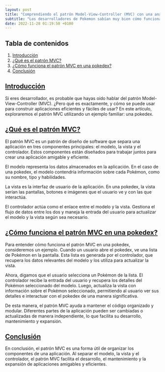 ```yaml
---
layout: post
title: "Comprendiendo el patrón Model-View-Controller (MVC) con una analogía de Pokedex"
subtitle: "Los desarrolladores de Pokemon sabían muy bien cómo funciona el patrón MVC Modelo Vista Controlador."
date: 2022-11-28 01:19:50 +0100
---
```


## Tabla de contenidos

1. [Introducción](#introducción)
2. [¿Qué es el patrón MVC?](#qué-es-el-patrón-mvc)
3. [¿Cómo funciona el patrón MVC en una pokedex?](#cómo-funciona-el-patrón-mvc-en-una-pokedex)
4. [Conclusión](#conclusión)

## [Introducción][index]

Si eres desarrollador, es probable que hayas oído hablar del patrón Model-View-Controller (MVC). ¿Pero qué es exactamente, y cómo se puede usar para construir aplicaciones eficientes y fáciles de usar? En este artículo, exploraremos el patrón MVC utilizando un ejemplo familiar: una pokedex.

## [¿Qué es el patrón MVC?][index]

El patrón MVC es un patrón de diseño de software que separa una aplicación en tres componentes principales: el modelo, la vista y el controlador. Estos componentes están diseñados para trabajar juntos para crear una aplicación amigable y eficiente.

El modelo representa los datos almacenados en la aplicación. En el caso de una pokedex, el modelo contendría información sobre cada Pokémon, como su nombre, tipo y habilidades.

La vista es la interfaz de usuario de la aplicación. En una pokedex, la vista serían las pantallas, botones e imágenes que el usuario ve y con las que interactúa.

El controlador actúa como el enlace entre el modelo y la vista. Gestiona el flujo de datos entre los dos y maneja la entrada del usuario para actualizar el modelo y la vista según sea necesario.

## [¿Cómo funciona el patrón MVC en una pokedex?][index]

Para entender cómo funciona el patrón MVC en una pokedex, consideremos un ejemplo. Cuando un usuario abre el pokedex, ve una lista de Pokémon en la pantalla. Esta lista es generada por el controlador, que recupera los datos relevantes del modelo y los utiliza para actualizar la vista.

Ahora, digamos que el usuario selecciona un Pokémon de la lista. El controlador recibe la entrada del usuario y recupera los detalles del Pokémon seleccionado del modelo. Luego, actualiza la vista con información sobre el Pokémon seleccionado, permitiendo al usuario ver sus detalles e interactuar con el pokedex de una manera significativa.

De esta manera, el patrón MVC ayuda a mantener el código organizado y modular. Diferentes partes de la aplicación pueden ser cambiadas o actualizadas de manera independiente, lo que facilita su desarrollo, mantenimiento y expansión.

## [Conclusión][index]

En conclusión, el patrón MVC es una forma útil de organizar los componentes de una aplicación. Al separar el modelo, la vista y el controlador, el patrón MVC facilita el desarrollo, el mantenimiento y la expansión de aplicaciones amigables y eficientes.


[index]: #tabla-de-contenidos